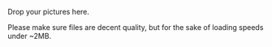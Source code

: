 Drop your pictures here.

Please make sure files are decent quality, but for the sake of loading speeds under ~2MB.
